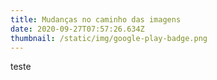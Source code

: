 ```yaml
---
title: Mudanças no caminho das imagens
date: 2020-09-27T07:57:26.634Z
thumbnail: /static/img/google-play-badge.png
---
```

teste